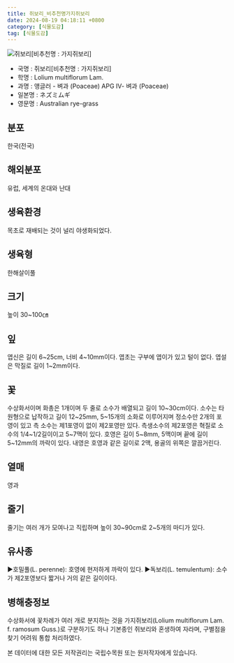 ```yaml
---
title: 쥐보리_비추천명가지쥐보리
date: 2024-08-19 04:18:11 +0800
category: [식물도감]
tag: [식물도감]
---
```




![쥐보리[비추천명 : 가지쥐보리]](/fileUpload/plants/basic/Gramineae/Lolium/423/423_1_th2.jpg)
- 국명 : 쥐보리[비추천명 : 가지쥐보리]
- 학명 : Lolium multiflorum Lam.
- 과명 : 앵글러 - 벼과 (Poaceae) APG Ⅳ- 벼과 (Poaceae)
- 일본명 : ネズミムギ
- 영문명 : Australian rye-grass


## 분포
한국(전국)
## 해외분포
유럽, 세계의 온대와 난대
## 생육환경
목초로 재배되는 것이 널리 야생화되었다.
## 생육형
한해살이풀
## 크기
높이 30~100㎝
## 잎
엽신은 길이 6~25cm, 너비 4~10mm이다. 엽초는 구부에 엽이가 있고 털이 없다. 엽설은 막질로 길이 1~2mm이다.
## 꽃
수상화서이며 화총은 1개이며 두 줄로 소수가 배열되고 길이 10~30cm이다. 소수는 타원형으로 납작하고 길이 12~25mm, 5~15개의 소화로 이루어지며 정소수만 2개의 포영이 있고 측 소수는 제1포영이 없이 제2포영만 있다. 측생소수의 제2포영은 혁질로 소수의 1/4~1/2길이이고 5~7맥이 있다. 호영은 길이 5~8mm, 5맥이며 끝에 길이 5~12mm의 까락이 있다. 내영은 호영과 같은 길이로 2맥, 용골의 위쪽은 깔끔거린다.
## 열매
영과
## 줄기
줄기는 여러 개가 모여나고 직립하며 높이 30~90cm로 2~5개의 마디가 있다.
## 유사종
▶호밀풀(L. perenne): 호영에 현저하게 까락이 있다.▶독보리(L. temulentum): 소수가 제2포영보다 짧거나 거의 같은 길이이다.
## 병해충정보
수상화서에 꽃차례가 여러 개로 분지하는 것을 가지쥐보리(Lolium multiflorum Lam. f. ramosum Guss.)로 구분하기도 하나 기본종인 쥐보리와 혼생하여 자라며, 구별점을 찾기 어려워 통합 처리하였다.






본 데이터에 대한 모든 저작권리는 국립수목원 또는 원저작자에게 있습니다.
